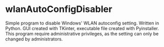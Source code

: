 # wlanAutoConfigDisabler
Simple program to disable Windows' WLAN autoconfig setting.
Written in Python. GUI created with TKinter, executable file created with Pyinstaller.
This program require administrative privileges, as the setting can only be changed by administrators.
